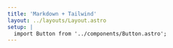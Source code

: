 ```yaml
---
title: 'Markdown + Tailwind'
layout: ../layouts/Layout.astro
setup: |
  import Button from '../components/Button.astro';
---
```


<!-- <div class="grid place-items-center h-screen content-center">
    <Button>Tailwind Button in Markdown!</Button>
    <a href="/" class="p-4 underline">Go home...</a>
</div> -->

